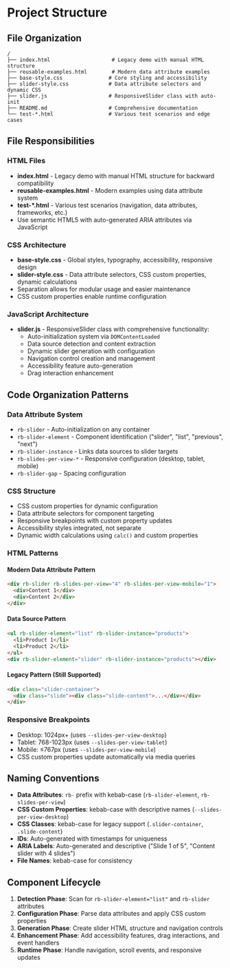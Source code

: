 # Project Structure

## File Organization

```
/
├── index.html                    # Legacy demo with manual HTML structure
├── reusable-examples.html        # Modern data attribute examples
├── base-style.css               # Core styling and accessibility
├── slider-style.css             # Data attribute selectors and dynamic CSS
├── slider.js                    # ResponsiveSlider class with auto-init
├── README.md                    # Comprehensive documentation
└── test-*.html                  # Various test scenarios and edge cases
```

## File Responsibilities

### HTML Files

- **index.html** - Legacy demo with manual HTML structure for backward compatibility
- **reusable-examples.html** - Modern examples using data attribute system
- **test-\*.html** - Various test scenarios (navigation, data attributes, frameworks, etc.)
- Use semantic HTML5 with auto-generated ARIA attributes via JavaScript

### CSS Architecture

- **base-style.css** - Global styles, typography, accessibility, responsive design
- **slider-style.css** - Data attribute selectors, CSS custom properties, dynamic calculations
- Separation allows for modular usage and easier maintenance
- CSS custom properties enable runtime configuration

### JavaScript Architecture

- **slider.js** - ResponsiveSlider class with comprehensive functionality:
  - Auto-initialization system via `DOMContentLoaded`
  - Data source detection and content extraction
  - Dynamic slider generation with configuration
  - Navigation control creation and management
  - Accessibility feature auto-generation
  - Drag interaction enhancement

## Code Organization Patterns

### Data Attribute System

- `rb-slider` - Auto-initialization on any container
- `rb-slider-element` - Component identification ("slider", "list", "previous", "next")
- `rb-slider-instance` - Links data sources to slider targets
- `rb-slides-per-view-*` - Responsive configuration (desktop, tablet, mobile)
- `rb-slider-gap` - Spacing configuration

### CSS Structure

- CSS custom properties for dynamic configuration
- Data attribute selectors for component targeting
- Responsive breakpoints with custom property updates
- Accessibility styles integrated, not separate
- Dynamic width calculations using `calc()` and custom properties

### HTML Patterns

#### Modern Data Attribute Pattern

```html
<div rb-slider rb-slides-per-view="4" rb-slides-per-view-mobile="1">
  <div>Content 1</div>
  <div>Content 2</div>
</div>
```

#### Data Source Pattern

```html
<ul rb-slider-element="list" rb-slider-instance="products">
  <li>Product 1</li>
  <li>Product 2</li>
</ul>
<div rb-slider-element="slider" rb-slider-instance="products"></div>
```

#### Legacy Pattern (Still Supported)

```html
<div class="slider-container">
  <div class="slide"><div class="slide-content">...</div></div>
</div>
```

### Responsive Breakpoints

- Desktop: 1024px+ (uses `--slides-per-view-desktop`)
- Tablet: 768-1023px (uses `--slides-per-view-tablet`)
- Mobile: ≤767px (uses `--slides-per-view-mobile`)
- CSS custom properties update automatically via media queries

## Naming Conventions

- **Data Attributes**: `rb-` prefix with kebab-case (`rb-slider-element`, `rb-slides-per-view`)
- **CSS Custom Properties**: kebab-case with descriptive names (`--slides-per-view-desktop`)
- **CSS Classes**: kebab-case for legacy support (`.slider-container`, `.slide-content`)
- **IDs**: Auto-generated with timestamps for uniqueness
- **ARIA Labels**: Auto-generated and descriptive ("Slide 1 of 5", "Content slider with 4 slides")
- **File Names**: kebab-case for consistency

## Component Lifecycle

1. **Detection Phase**: Scan for `rb-slider-element="list"` and `rb-slider` attributes
2. **Configuration Phase**: Parse data attributes and apply CSS custom properties
3. **Generation Phase**: Create slider HTML structure and navigation controls
4. **Enhancement Phase**: Add accessibility features, drag interactions, and event handlers
5. **Runtime Phase**: Handle navigation, scroll events, and responsive updates
